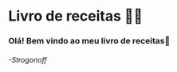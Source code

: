 

# Livro de receitas :man_cook:

### Olá! Bem vindo ao meu livro de receitas:call_me_hand:

###### -Strogonoff
